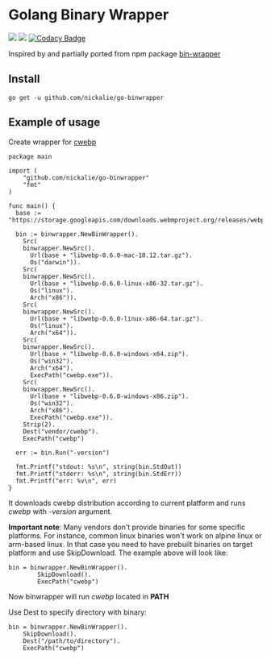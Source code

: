 # Golang Binary Wrapper

[![](https://img.shields.io/badge/docs-godoc-blue.svg)](https://godoc.org/github.com/nickalie/go-binwrapper)
[![](https://circleci.com/gh/nickalie/go-binwrapper.png?circle-token=cf936dc931a1c9d0056377518a0d7ee385d7fd9e)](https://circleci.com/gh/nickalie/go-binwrapper)
[![Codacy Badge](https://api.codacy.com/project/badge/Grade/1e4ca0a5a091435c8fd05596d913ae1a)](https://www.codacy.com/app/nickalie/go-binwrapper?utm_source=github.com&amp;utm_medium=referral&amp;utm_content=nickalie/go-binwrapper&amp;utm_campaign=Badge_Grade)

Inspired by and partially ported from npm package [bin-wrapper](https://github.com/kevva/bin-wrapper)

## Install

```go get -u github.com/nickalie/go-binwrapper```

## Example of usage

Create wrapper for [cwebp](https://developers.google.com/speed/webp/docs/cwebp)

```
package main

import (
	"github.com/nickalie/go-binwrapper"
	"fmt"
)

func main() {
  base := "https://storage.googleapis.com/downloads.webmproject.org/releases/webp/"

  bin := binwrapper.NewBinWrapper().
    Src(
    binwrapper.NewSrc().
      Url(base + "libwebp-0.6.0-mac-10.12.tar.gz").
      Os("darwin")).
    Src(
    binwrapper.NewSrc().
      Url(base + "libwebp-0.6.0-linux-x86-32.tar.gz").
      Os("linux").
      Arch("x86")).
    Src(
    binwrapper.NewSrc().
      Url(base + "libwebp-0.6.0-linux-x86-64.tar.gz").
      Os("linux").
      Arch("x64")).
    Src(
    binwrapper.NewSrc().
      Url(base + "libwebp-0.6.0-windows-x64.zip").
      Os("win32").
      Arch("x64").
      ExecPath("cwebp.exe")).
    Src(
    binwrapper.NewSrc().
      Url(base + "libwebp-0.6.0-windows-x86.zip").
      Os("win32").
      Arch("x86").
      ExecPath("cwebp.exe")).
    Strip(2).
    Dest("vendor/cwebp").
    ExecPath("cwebp")

  err := bin.Run("-version")

  fmt.Printf("stdout: %s\n", string(bin.StdOut))
  fmt.Printf("stderr: %s\n", string(bin.StdErr))
  fmt.Printf("err: %v\n", err)
}
```

It downloads cwebp distribution according to current platform and runs *cwebp* with *-version* argument.

**Important note**: Many vendors don't provide binaries for some specific platforms. For instance, common linux binaries won't work on alpine linux or arm-based linux. In that case you need to have prebuilt binaries on target platform and use SkipDownload. The example above will look like:

```
bin = binwrapper.NewBinWrapper().
		SkipDownload().
		ExecPath("cwebp")
```

Now binwrapper will run *cwebp* located in **PATH**

Use Dest to specify directory with binary:

```
bin = binwrapper.NewBinWrapper().
    SkipDownload().
    Dest("/path/to/directory").
    ExecPath("cwebp")
```
